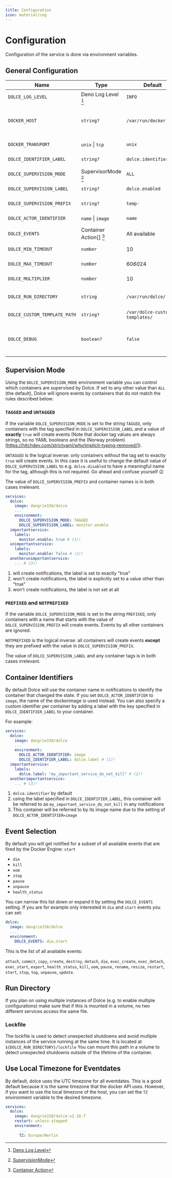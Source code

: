 ```yaml
---
title: Configuration
icon: material/cog
---
```


# Configuration

Configuration of the service is done via environment variables.

## General Configuration

| Name                         | Type                    | Default                        | Description                                                                                    |
| ---------------------------- | ----------------------- | ------------------------------ | ---------------------------------------------------------------------------------------------- |
| `DOLCE_LOG_LEVEL`            | Deno Log Level [^1]     | `INFO`                         | Loglevel of the service                                                                        |
| `DOCKER_HOST`                | `string?`               | `/var/run/docker.sock`         | Path to the docker socket or an `ip:port`-pair when used with `DOCKER_TRANSPORT=tcp`           |
| `DOCKER_TRANSPORT`           | `unix` \| `tcp`         | `unix`                         | Transport used to talk to docker                                                               |
| `DOLCE_IDENTIFIER_LABEL`     | `string?`               | `dolce.identifier`             | See [Container Identifiers](#container-identifiers)                                            |
| `DOLCE_SUPERVISION_MODE`     | SupervisorMode [^2]     | `ALL`                          | See [Supervision Mode](#supervision-mode)                                                      |
| `DOLCE_SUPERVISION_LABEL`    | `string?`               | `dolce.enabled`                | See [Supervision Mode](#supervision-mode)                                                      |
| `DOLCE_SUPERVISION_PREFIX`   | `string?`               | `temp-`                        | See [Supervision Mode](#supervision-mode)                                                      |
| `DOLCE_ACTOR_IDENTIFIER`     | `name` \| `image`       | `name`                         | See [Container Identifiers](#container-identifiers)                                            |
| `DOLCE_EVENTS`               | Container Action[] [^3] | All available                  | See [Event Selection](#event-selection)                                                        |
| `DOLCE_MIN_TIMEOUT`          | `number`                | 10                             | See [Notification Backoff](./advanced/notification-backoff.md)                                 |
| `DOLCE_MAX_TIMEOUT`          | `number`                | 60*60*24                       | See [Notification Backoff](./advanced/notification-backoff.md)                                 |
| `DOLCE_MULTIPLIER`           | `number`                | 10                             | See [Notification Backoff](./advanced/notification-backoff.md)                                 |
| `DOLCE_RUN_DIRECTORY`        | `string`                | `/var/run/dolce/`              | Path where the event registry and [lockfile](#lockfile) are stored                             |
| `DOLCE_CUSTOM_TEMPLATE_PATH` | `string?`               | `/var/dolce-custom-templates/` | See [Custom Templates](./advanced/custom-templates.md)                                         |
| `DOLCE_DEBUG`                | `boolean?`              | `false`                        | Set to `true` during development to avoid problems with the [Lockfile](#lockfile) in watchmode |

[^1]: [Deno Log Level](https://deno.land/std@0.202.0/log/mod.ts?s=LogLevels)

[^2]: [SupervisionMode](https://github.com/search?q=repo%3Adangrie158/dolce%20SupervisorMode&type=code)

[^3]: [Container Action](https://docs.docker.com/engine/api/v1.27/#tag/System/operation/SystemEvents)

## Supervision Mode

Using the `DOLCE_SUPERVISION_MODE` environment variable you can control which containers are supervised by Dolce. If set
to any other value than `ALL` (the default), Dolce will ignore events by containers that do not match the rules
described below:

### `TAGGED` and `UNTAGGED`

If the variable `DOLCE_SUPERVISION_MODE` is set to the string `TAGGED`, only containers with the tag specified in
`DOLCE_SUPERVISION_LABEL` and a value of **exactly** `true` will create events (Note that docker tag values are always
strings, so no YAML booleans and the (Norway problem)[https://hitchdev.com/strictyaml/why/implicit-typing-removed/]).

`UNTAGGED` is the logical inverse: only containers without the tag set to exactly `true` will create events. In this
case it is useful to change the default value of `DOLCE_SUPERVISION_LABEL` to e.g. `dolce.disabled` to have a meaningful
name for the tag, although this is not required. Go ahead and confuse yourself :wink:

The value of `DOLCE_SUPERVISION_PREFIX` and container names is in both cases irrelevant.

```yaml title="Example using DOLCE_SUPERVISION_MODE=TAGGED"
services:
  dolce:
    image: dangrie158/dolce
    ...
    environment:
      DOLCE_SUPERVISION_MODE: TAGGED
      DOLCE_SUPERVISION_LABEL: monitor.enable
  importantservice:
    labels:
      monitor.enable: true # (1)!
  unimportantservice:
    labels:
      monitor.enable: false # (2)!
  anotherunimportantservice:
    ... # (3)!
```

1. will create notifications, the label is set to exactly "true"
2. won't create notifications, the label is explicitly set to a value other than "true"
3. won't create notifications, the label is not set at all

### `PREFIXED` and `NOTPREFIXED`

If the variable `DOLCE_SUPERVISION_MODE` is set to the string `PREFIXED`, only containers with a name that starts with
the value of `DOLCE_SUPERVISION_PREFIX` will create events. Events by all other containers are ignored.

`NOTPREFIXED` is the logical inverse: all containers will create events **except** they are prefixed with the value in
`DOLCE_SUPERVISION_PREFIX`.

The value of `DOLCE_SUPERVISION_LABEL` and any container tags is in both cases irrelevant.

## Container Identifiers

By default Dolce will use the container name in notifications to identify the container that changed the state. If you
set `DOLCE_ACTOR_IDENTIFIER` to `image`, the name of the dockerimage is used instead. You can also specify a custom
identifier per container by adding a label with the key specified in `DOLCE_IDENTIFIER_LABEL` to your container.

For example:

```yaml title="Example using DOLCE_ACTOR_IDENTIFIER=image and a custom DOLCE_IDENTIFIER_LABEL"
services:
  dolce:
    image: dangrie158/dolce
    ...
    environment:
      DOLCE_ACTOR_IDENTIFIER: image
      DOLCE_IDENTIFIER_LABEL: dolce.label # (1)!
  importantservice:
    labels:
      dolce.label: "my_important_service_do_not_kill" # (2)!
  anotherimportantservice:
    ... # (3)!
```

1. `dolce.identifier` by default
2. using the label specified in `DOLCE_IDENTIFIER_LABEL`, this container will be referred to as
   `my_important_service_do_not_kill` in any notifications
3. This container will be referred to by its image name due to the setting of `DOLCE_ACTOR_IDENTIFIER=image`

## Event Selection

By default you will get notified for a subset of all available events that are fired by the Docker Engine: `start`

- `die`
- `kill`
- `oom`
- `stop`
- `pause`
- `unpause`
- `health_status`

You can narrow this list down or expand it by setting the `DOLCE_EVENTS` setting. If you are for example only interested
in `die` and `start` events you can set:

```yaml
dolce:
  image: dangrie158/dolce
  ...
  environment:
    DOLCE_EVENTS: die,start
```

This is the list of all available events:

`attach`, `commit`, `copy`, `create`, `destroy`, `detach`, `die`, `exec_create`, `exec_detach`, `exec_start`, `export`,
`health_status`, `kill`, `oom`, `pause`, `rename`, `resize`, `restart`, `start`, `stop`, `top`, `unpause`, `update`.

## Run Directory

If you plan on using multiple instances of Dolce (e.g. to enable multiple configurations) make sure that if this is
mounted in a volume, no two different services access the same file.

### Lockfile

The lockfile is used to detect unexpected shutdowns and avoid mutliple instances of the service running at the same
time. It is located at `${DOLCE_RUN_DIRECTORY}/lockfile` You can mount this path in a volume to detect unexpected
shutdowns outside of the lifetime of the container.

## Use Local Timezone for Eventdates

By default, dolce uses the UTC timezone for all eventdates. This is a good default because it is the same timezone that
the docker API uses. However, if you want to use the local timezone of the host, you can set the `TZ` environment
variable to the desired timezone.

```yaml
services:
  dolce:
    image: dangrie158/dolce:v2.10.7
    restart: unless-stopped
    environment:
      ...
      TZ: Europe/Berlin
```
